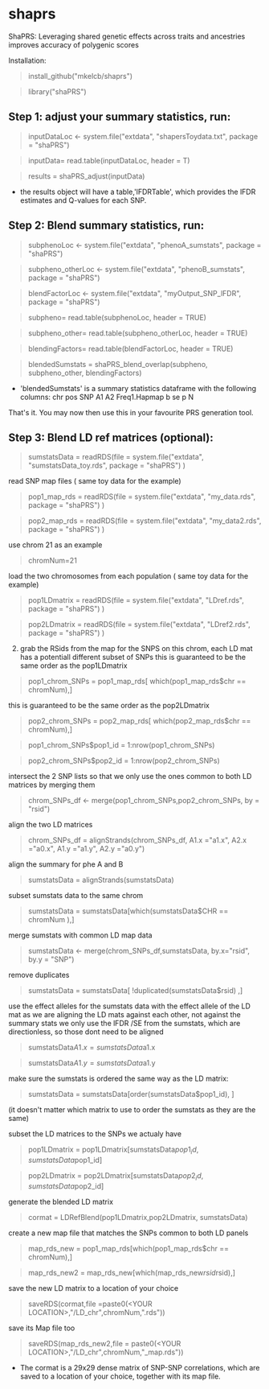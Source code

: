 # shaprs
ShaPRS: Leveraging shared genetic effects across traits and ancestries improves accuracy of polygenic scores

Installation:
>install_github("mkelcb/shaprs")

>library("shaPRS")
## Step 1: adjust your summary statistics, run:
>inputDataLoc <- system.file("extdata", "shapersToydata.txt", package = "shaPRS")

>inputData= read.table(inputDataLoc, header = T)

>results = shaPRS_adjust(inputData)

- the results object will have a table,'lFDRTable', which provides the lFDR estimates and Q-values for each SNP. 


## Step 2: Blend summary statistics, run:
>subphenoLoc <- system.file("extdata", "phenoA_sumstats", package = "shaPRS")

>subpheno_otherLoc <- system.file("extdata", "phenoB_sumstats", package = "shaPRS")

>blendFactorLoc <- system.file("extdata", "myOutput_SNP_lFDR", package = "shaPRS")

>subpheno= read.table(subphenoLoc, header = TRUE)

>subpheno_other= read.table(subpheno_otherLoc, header = TRUE)

>blendingFactors= read.table(blendFactorLoc, header = TRUE)

>blendedSumstats = shaPRS_blend_overlap(subpheno, subpheno_other, blendingFactors)

- 'blendedSumstats' is a summary statistics dataframe with the following columns: chr	pos	SNP	A1	A2	Freq1.Hapmap	b	se	p	N

That's it. You may now then use this in your favourite PRS generation tool. 


## Step 3: Blend LD ref matrices (optional):
>sumstatsData = readRDS(file = system.file("extdata", "sumstatsData_toy.rds", package = "shaPRS") )

read SNP map files ( same toy data for the example)
>pop1_map_rds = readRDS(file = system.file("extdata", "my_data.rds", package = "shaPRS") )

>pop2_map_rds = readRDS(file = system.file("extdata", "my_data2.rds", package = "shaPRS") )

use chrom 21 as an example
>chromNum=21

load the two chromosomes from each population ( same toy data for the example)
>pop1LDmatrix = readRDS(file = system.file("extdata", "LDref.rds", package = "shaPRS") )

>pop2LDmatrix = readRDS(file = system.file("extdata", "LDref2.rds", package = "shaPRS") )


2. grab the RSids from the map for the SNPS on this chrom,
each LD mat has a potentiall different subset of SNPs
this is guaranteed to be the same order as the pop1LDmatrix

>pop1_chrom_SNPs = pop1_map_rds[ which(pop1_map_rds$chr == chromNum),]

this is guaranteed to be the same order as the pop2LDmatrix

>pop2_chrom_SNPs = pop2_map_rds[ which(pop2_map_rds$chr == chromNum),]

>pop1_chrom_SNPs$pop1_id = 1:nrow(pop1_chrom_SNPs)

>pop2_chrom_SNPs$pop2_id = 1:nrow(pop2_chrom_SNPs)


intersect the 2 SNP lists so that we only use the ones common to both LD matrices by merging them
>chrom_SNPs_df  <- merge(pop1_chrom_SNPs,pop2_chrom_SNPs, by = "rsid")

align the two LD matrices
>chrom_SNPs_df = alignStrands(chrom_SNPs_df, A1.x ="a1.x", A2.x ="a0.x", A1.y ="a1.y", A2.y ="a0.y")


align the summary for phe A and B
>sumstatsData = alignStrands(sumstatsData)

subset sumstats data to the same chrom
>sumstatsData = sumstatsData[which(sumstatsData$CHR == chromNum ),]

merge sumstats with common LD map data
>sumstatsData  <- merge(chrom_SNPs_df,sumstatsData, by.x="rsid", by.y = "SNP")

remove duplicates
>sumstatsData = sumstatsData[ !duplicated(sumstatsData$rsid) ,]

use the effect alleles for the sumstats data with the effect allele of the LD mat
as we are aligning the LD mats against each other, not against the summary stats
we only use the lFDR /SE from the sumstats,
which are directionless, so those dont need to be aligned

>sumstatsData$A1.x =sumstatsData$a1.x

>sumstatsData$A1.y =sumstatsData$a1.y

make sure the sumstats is ordered the same way as the LD matrix:
>sumstatsData = sumstatsData[order(sumstatsData$pop1_id), ]

(it doesn't matter which matrix to use to order the sumstats as they are the same)

subset the LD matrices to the SNPs we actualy have
>pop1LDmatrix = pop1LDmatrix[sumstatsData$pop1_id,sumstatsData$pop1_id]

>pop2LDmatrix = pop2LDmatrix[sumstatsData$pop2_id,sumstatsData$pop2_id]

generate the blended LD matrix
>cormat = LDRefBlend(pop1LDmatrix,pop2LDmatrix, sumstatsData)

create a new map file that matches the SNPs common to both LD panels
>map_rds_new = pop1_map_rds[which(pop1_map_rds$chr == chromNum),]

>map_rds_new2 = map_rds_new[which(map_rds_new$rsid %in% sumstatsData$rsid),] 

save the new LD matrix to a location of your choice

>saveRDS(cormat,file =paste0(\<YOUR LOCATION\>,"/LD_chr",chromNum,".rds"))

save its Map file too

>saveRDS(map_rds_new2,file = paste0(\<YOUR LOCATION\>,"/LD_chr",chromNum,"_map.rds"))

- The cormat is a 29x29 dense matrix of SNP-SNP correlations, which are saved to a location of your choice, together with its map file.
